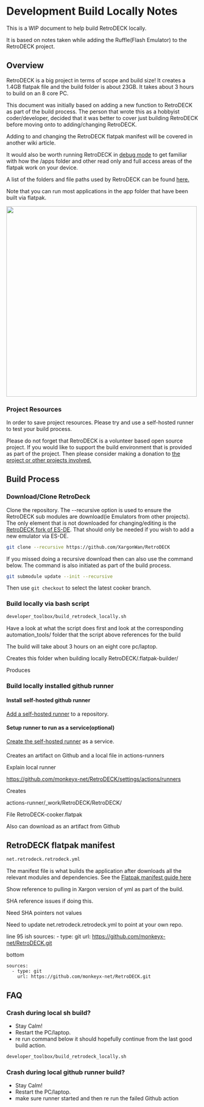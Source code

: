 # Development Build Locally Notes
This is a WIP document to help build RetroDECK locally. 

It is based on notes taken while adding the Ruffle(Flash Emulator) to the RetroDECK project. 

## Overview
RetroDECK is a big project in terms of scope and build size! It creates a 1.4GB flatpak file and the build folder is about 23GB.
It takes about 3 hours to build on an 8 core PC.

This document was initially based on adding a new function to RetroDECK as part of the build process. The person that wrote this as a hobbyist coder/developer, decided that it was better to cover just building RetroDECK before moving onto to adding/changing RetroDECK.

Adding to and changing the RetroDECK flatpak manifest will be covered in another wiki article.

It would also be worth running RetroDECK in [debug mode](https://retrodeck.readthedocs.io/en/latest/wiki_development/general/debug-mode/) to get familiar with how the /apps folder and other read only and full access areas of the flatpak work on your device.

A list of the folders and file paths used by RetroDECK can be found [here.](https://retrodeck.readthedocs.io/en/latest/wiki_development/general/folders-filepaths/)

Note that you can run most applications in the app folder that have been built via flatpak.

<img src="../../../wiki_images/graphics/development/retrodeck-overview.png" width="500">

### Project Resources
In order to save project resources. Please try and use a self-hosted runner to test your build process.

Please do not forget that RetroDECK is a volunteer based open source project. If you would like to support the build environment that is provided as part of the project. Then please consider making a donation to [the project or other projects involved.](https://retrodeck.readthedocs.io/en/latest/wiki_about/donations-licenses/)

## Build Process

### Download/Clone RetroDeck
Clone the repository. The --recursive option is used to ensure the RetroDECK sub modules are download(ie Emulators from other projects). The only element that is not downloaded for changing/editing is the [RetroDECK fork of ES-DE](https://github.com/XargonWan/RetroDECK-ES-DE). That should only be needed if you wish to add a new emulator via ES-DE.

```bash
git clone --recursive https://github.com/XargonWan/RetroDECK
```
If you missed doing a recursive download then can also use the command below. The command is also initiated as part of the build process.

```bash
git submodule update --init --recursive
```

Then use ```git checkout``` to select the latest cooker branch.


### Build locally via bash script
```bash
developer_toolbox/build_retrodeck_locally.sh
```

Have a look at what the script does first and look at the corresponding automation_tools/ folder that the script above references for the build

The build will take about 3 hours on an eight core pc/laptop.

Creates this folder when building locally
RetroDECK/.flatpak-builder/

Produces 

### Build locally installed github runner

#### Install self-hosted github runner
[Add a self-hosted runner](https://docs.github.com/en/actions/hosting-your-own-runners/managing-self-hosted-runners/adding-self-hosted-runners#adding-a-self-hosted-runner-to-a-repository) to a repository.

#### Setup runner to run as a service(optional)
[Create the self-hosted runner](https://docs.github.com/en/actions/hosting-your-own-runners/managing-self-hosted-runners/configuring-the-self-hosted-runner-application-as-a-service) as a service. 

#### 

Creates an artifact on Github and a local file in actions-runners

Explain local runner

https://github.com/monkeyx-net/RetroDECK/settings/actions/runners


Creates 

actions-runner/_work/RetroDECK/RetroDECK/

File RetroDECK-cooker.flatpak

Also can download as an artifact from Github

## RetroDECK flatpak manifest
```bash 
net.retrodeck.retrodeck.yml
```
The manifest file is what builds the application after downloads all the relevant modules and dependencies.  See the [Flatpak manifest guide here](https://docs.flatpak.org/en/latest/manifests.html) 


Show reference to pulling in Xargon version of yml as part of the build.

SHA reference issues if doing this. 

Need SHA pointers not values

Need to update net.retrodeck.retrodeck.yml to point at your own repo.

line 95 ish
   sources:
      - type: git
        url: https://github.com/monkeyx-net/RetroDECK.git

bottom

    sources:
      - type: git
        url: https://github.com/monkeyx-net/RetroDECK.git




## FAQ
### Crash during local sh build?

- Stay Calm!
- Restart the PC/laptop.
- re run command below it should hopefully continue from the last good build action.

```bash 
developer_toolbox/build_retrodeck_locally.sh
```

### Crash during local github runner build?

- Stay Calm!
- Restart the PC/laptop.
- make sure runner started and then re run the failed Github action